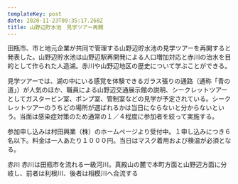 ```yaml
---
templateKey: post
date: 2020-11-23T09:35:17.268Z
title: 山野辺貯水池　見学ツアー再開
---
```

田瓶市、市と地元企業が共同で管理する山野辺貯水池の見学ツアーを再開すると発表した。山野辺貯水池は山野辺駅再開発による人口増加対応と赤川の治水を目的として作られた人造湖。赤川や山野辺地区の歴史について学ぶことができる。


見学ツアーでは、湖の中にいる感覚を体験できるガラス張りの通路（通称「青の道」）が人気のほか、職員による山野辺交通展示館の説明、シークレットツアーとしてガスタービン室、ポンプ室、管制室などの見学が予定されている。シークレットツアーのうちどの場所が選ばれるかは当日にならないと分からないという。当面は感染症対策のため通常の１／４程度に参加者を絞って実施する。

参加申し込みは村田興業（株）のホームページより受付中。１申し込みにつき６名以下。料金は一人あたり１０００円。当日はマスク着用および検温が必須となる。

赤川
赤川は田瓶市を流れる一級河川。真殿山の麓で本町方面と山野辺方面に分岐し、前者は利根川、後者は相模川へ合流する